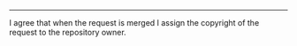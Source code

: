 
---

I agree that when the request is merged I assign the copyright of the request to the repository owner.

